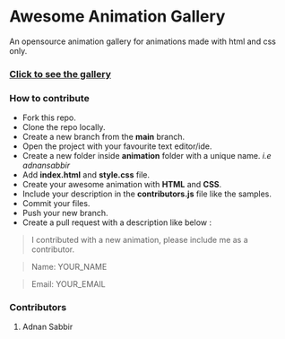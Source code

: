 # Awesome Animation Gallery
An opensource animation gallery for animations made with html and css only. 

### [Click to see the gallery](https://beprodev.github.io/animations-gallery/ "Heading link")

### How to contribute

- Fork this repo.
- Clone the repo locally.
- Create a new branch from the **main** branch.
- Open the project with your favourite text editor/ide.
- Create a new folder inside **animation** folder with a unique name. *i.e adnansabbir*
- Add **index.html** and **style.css** file.
- Create your awesome animation with **HTML** and **CSS**.
- Include your description in the **contributors.js** file like the samples.
- Commit your files.
- Push your new branch.
- Create a pull request with a description like below :
> I contributed with a new animation, please include me as a contributor.

> Name: YOUR_NAME

> Email: YOUR_EMAIL


### Contributors
1. Adnan Sabbir
